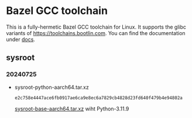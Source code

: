 # Bazel GCC toolchain

This is a fully-hermetic Bazel GCC toolchain for Linux. It supports the glibc variants of
https://toolchains.bootlin.com. You can find the documentation under [docs](./docs/).

## sysroot

### 20240725

- sysroot-python-aarch64.tar.xz

  `e2c758e4447ace6fb0917ae6ca9e8ec6a7829cb4828d23fd640f479b4e94802a`

  [sysroot-base-aarch64.tar.xz](https://github.com/f0rmiga/gcc-toolchain/releases/download/sysroot-29042024/sysroot-base-aarch64.tar.xz) wiht Python-3.11.9
